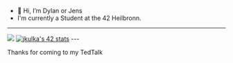 - 👋 Hi, I’m Dylan or Jens
-    I'm currently a Student at the 42 Heilbronn.
---
<img src="https://github-readme-stats.vercel.app/api/top-langs/?username=Ling-Lang"/>
<a href="https://github.com/oakoudad/badge42"><img src="https://badge.mediaplus.ma/darkblue/jkulka?1337Badge=off&UM6P=off" alt="jkulka's 42 stats" /></a>
---

  Thanks for coming to my TedTalk 
<!---
Ling-Lang/Ling-Lang is a ✨ special ✨ repository because its `README.md` (this file) appears on your GitHub profile.
You can click the Preview link to take a look at your changes.
--->
